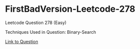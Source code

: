 # FirstBadVersion-Leetcode-278

Leetcode Question 278 (Easy)

Techniques Used in Question:
Binary-Search

[Link to Question](https://leetcode.com/problems/first-bad-version/)
